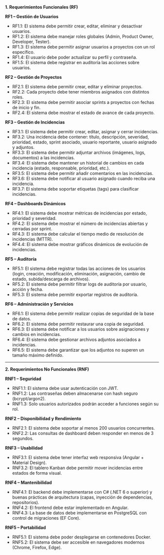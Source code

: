 ﻿**1. Requerimientos Funcionales (RF)**

**RF1 – Gestión de Usuarios**

- RF1.1: El sistema debe permitir crear, editar, eliminar y desactivar usuarios.
- RF1.2: El sistema debe manejar roles globales (Admin, Product Owner, Developer, Tester).
- RF1.3: El sistema debe permitir asignar usuarios a proyectos con un rol específico.
- RF1.4: El usuario debe poder actualizar su perfil y contraseña.
- RF1.5: El sistema debe registrar en auditoría las acciones sobre usuarios.

**RF2 – Gestión de Proyectos**

- RF2.1: El sistema debe permitir crear, editar y eliminar proyectos.
- RF2.2: Cada proyecto debe tener miembros asignados con distintos roles.
- RF2.3: El sistema debe permitir asociar sprints a proyectos con fechas de inicio y fin.
- RF2.4: El sistema debe mostrar el estado de avance de cada proyecto.

**RF3 – Gestión de Incidencias**

- RF3.1: El sistema debe permitir crear, editar, asignar y cerrar incidencias.
- RF3.2: Una incidencia debe contener: título, descripción, severidad, prioridad, estado, sprint asociado, usuario reportante, usuario asignado y adjuntos.
- RF3.3: El sistema debe permitir adjuntar archivos (imágenes, logs, documentos) a las incidencias.
- RF3.4: El sistema debe mantener un historial de cambios en cada incidencia (estado, responsable, prioridad, etc.).
- RF3.5: El sistema debe permitir añadir comentarios en las incidencias.
- RF3.6: El sistema debe notificar al usuario asignado cuando reciba una incidencia.
- RF3.7: El sistema debe soportar etiquetas (tags) para clasificar incidencias.

**RF4 – Dashboards Dinámicos**

- RF4.1: El sistema debe mostrar métricas de incidencias por estado, prioridad y severidad.
- RF4.2: El sistema debe mostrar el número de incidencias abiertas y cerradas por sprint.
- RF4.3: El sistema debe calcular el tiempo medio de resolución de incidencias (MTTR).
- RF4.4: El sistema debe mostrar gráficos dinámicos de evolución de incidencias.

**RF5 – Auditoría**

- RF5.1: El sistema debe registrar todas las acciones de los usuarios (login, creación, modificación, eliminación, asignación, cambio de estado, subida/descarga de archivos).
- RF5.2: El sistema debe permitir filtrar logs de auditoría por usuario, acción y fecha.
- RF5.3: El sistema debe permitir exportar registros de auditoría.

**RF6 – Administración y Servicios**

- RF6.1: El sistema debe permitir realizar copias de seguridad de la base de datos.
- RF6.2: El sistema debe permitir restaurar una copia de seguridad.
- RF6.3: El sistema debe notificar a los usuarios sobre asignaciones y cambios en incidencias.
- RF6.4: El sistema debe gestionar archivos adjuntos asociados a incidencias.
- RF6.5: El sistema debe garantizar que los adjuntos no superen un tamaño máximo definido.
-----
**2. Requerimientos No Funcionales (RNF)**

**RNF1 – Seguridad**

- RNF1.1: El sistema debe usar autenticación con JWT.
- RNF1.2: Las contraseñas deben almacenarse con hash seguro (bcrypt/argon2).
- RNF1.3: Solo usuarios autorizados podrán acceder a funciones según su rol.

**RNF2 – Disponibilidad y Rendimiento**

- RNF2.1: El sistema debe soportar al menos 200 usuarios concurrentes.
- RNF2.2: Las consultas de dashboard deben responder en menos de 3 segundos.

**RNF3 – Usabilidad**

- RNF3.1: El sistema debe tener interfaz web responsiva (Angular + Material Design).
- RNF3.2: El tablero Kanban debe permitir mover incidencias entre estados de forma visual.

**RNF4 – Mantenibilidad**

- RNF4.1: El backend debe implementarse con C# (.NET 6 o superior) y buenas prácticas de arquitectura (capas, inyección de dependencias, repositorios).
- RNF4.2: El frontend debe estar implementado en Angular.
- RNF4.3: La base de datos debe implementarse en PostgreSQL con control de migraciones (EF Core).

**RNF5 – Portabilidad**

- RNF5.1: El sistema debe poder desplegarse en contenedores Docker.
- RNF5.2: El sistema debe ser accesible en navegadores modernos (Chrome, Firefox, Edge).

